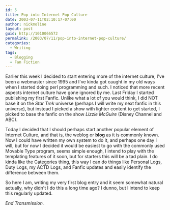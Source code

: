 ```yaml
---
id: 5
title: Pop into Internet Pop Culture
date: 2003-07-11T02:10:17-07:00
author: nickmoline
layout: post
guid: http://1010066572
permalink: /2003/07/11/pop-into-internet-pop-culture/
categories:
  - Writing
tags:
  - Blogging
  - Fan Fiction
---
```

Earlier this week I decided to start entering more of the internet culture, I've been a webmaster since 1995 and I've kinda got caught in my old ways when I started doing perl programming and such. I noticed that more recent aspects internet culture have gone ignored by me. Last Friday I started publishing my first Fanfic. Unlike what a lot of you would think, I did NOT base it on the _Star Trek_ universe (perhaps I will write my next fanfic in this universe), but instead I picked a show with lighter content to get started, I picked to base the fanfic on the show _Lizzie McGuire_ (Disney Channel and ABC).

Today I decided that I should perhaps start another popular element of Internet Culture, and that is, the weblog or **blog** as it is commonly known. Now I could have written my own system to do it, and perhaps one day I will, but for now I decided it would be easiest to go with the commonly used Movable Type program, seems simple enough, I intend to play with the templating features of it soon, but for starters this will be a tad plain. I do kinda like the Categories thing, this way I can do things like Personal Logs, Duty Logs, my ACTD Logs, and Fanfic updates and easily identify the difference between them.

So here I am, writing my very first blog entry and it seem somewhat natural actually, why didn't I do this a long time ago? I dunno, but I intend to keep this regularly updated.

_End Transmission._